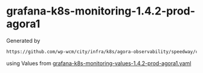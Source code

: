 # grafana-k8s-monitoring-1.4.2-prod-agora1

Generated by

```bash
https://github.com/wp-wcm/city/infra/k8s/agora-observability/speedway/common/bin/./import -t grafana-k8s-monitoring -N agora-observability-prod -r prod-agora1 -v 1.4.2
```

using Values from [grafana-k8s-monitoring-values-1.4.2-prod-agora1.yaml](../bin/grafana-k8s-monitoring-values-1.4.2-prod-agora1.yaml)
